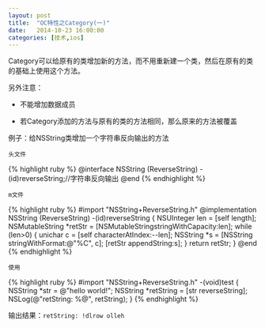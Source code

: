 ```yaml
---
layout: post
title:  "OC特性之Category(一)"
date:   2014-10-23 16:00:00
categories: [技术,ios]
---
```


Category可以给原有的类增加新的方法，而不用重新建一个类，然后在原有的类的基础上使用这个方法。

另外注意：

* 不能增加数据成员

* 若Category添加的方法与原有的类的方法相同，那么原来的方法被覆盖


例子：给NSString类增加一个字符串反向输出的方法

`头文件`

{% highlight ruby %}
@interface NSString (ReverseString)
-(id)reverseString;//字符串反向输出
@end
{% endhighlight %}

`m文件`

{% highlight ruby %}
#import "NSString+ReverseString.h"
@implementation NSString (ReverseString)
-(id)reverseString
{
    NSUInteger len = [self length];
    NSMutableString *retStr = [NSMutableStringstringWithCapacity:len];
    while (len>0) {
        unichar c = [self characterAtIndex:--len];
        NSString *s = [NSString stringWithFormat:@"%C", c];
        [retStr appendString:s];
    }
    return retStr;
}
@end
{% endhighlight %}

`使用`

{% highlight ruby %}
#import "NSString+ReverseString.h"
-(void)test
{
    NSString *str = @"hello world!";
    NSString *retString = [str reverseString];
    NSLog(@"retString: %@", retString);
}
{% endhighlight %}

输出结果：`retString: !dlrow olleh`
